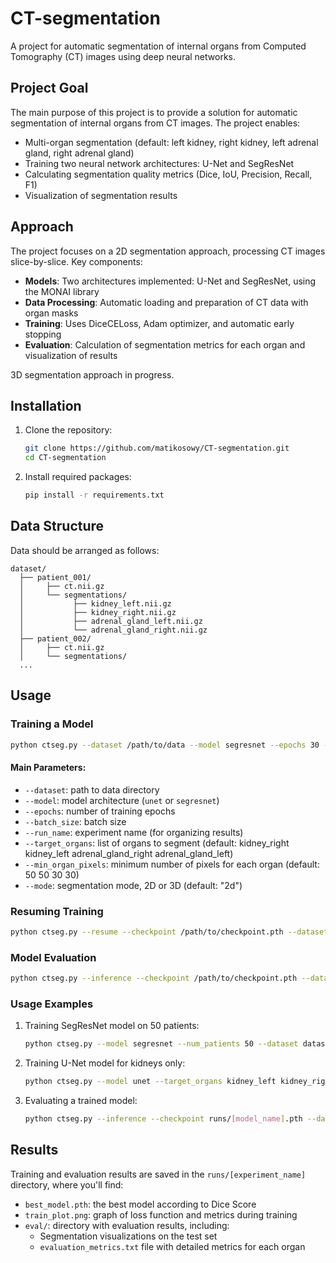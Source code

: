 # CT-segmentation

A project for automatic segmentation of internal organs from Computed Tomography (CT) images using deep neural networks.

## Project Goal

The main purpose of this project is to provide a solution for automatic segmentation of internal organs from CT images. The project enables:

- Multi-organ segmentation (default: left kidney, right kidney, left adrenal gland, right adrenal gland)
- Training two neural network architectures: U-Net and SegResNet
- Calculating segmentation quality metrics (Dice, IoU, Precision, Recall, F1)
- Visualization of segmentation results

## Approach

The project focuses on a 2D segmentation approach, processing CT images slice-by-slice. Key components:

- **Models**: Two architectures implemented: U-Net and SegResNet, using the MONAI library
- **Data Processing**: Automatic loading and preparation of CT data with organ masks
- **Training**: Uses DiceCELoss, Adam optimizer, and automatic early stopping
- **Evaluation**: Calculation of segmentation metrics for each organ and visualization of results

3D segmentation approach in progress.

## Installation

1. Clone the repository:
   ```bash
   git clone https://github.com/matikosowy/CT-segmentation.git
   cd CT-segmentation
   ```

2. Install required packages:
   ```bash
   pip install -r requirements.txt
   ```

## Data Structure

Data should be arranged as follows:

```
dataset/
  ├── patient_001/
  │     ├── ct.nii.gz
  │     └── segmentations/
  │           ├── kidney_left.nii.gz
  │           ├── kidney_right.nii.gz
  │           ├── adrenal_gland_left.nii.gz
  │           └── adrenal_gland_right.nii.gz
  ├── patient_002/
  │     ├── ct.nii.gz
  │     └── segmentations/
  ...
```

## Usage

### Training a Model

```bash
python ctseg.py --dataset /path/to/data --model segresnet --epochs 30 --batch_size 16 --run_name my_experiment
```

#### Main Parameters:

- `--dataset`: path to data directory
- `--model`: model architecture (`unet` or `segresnet`)
- `--epochs`: number of training epochs
- `--batch_size`: batch size
- `--run_name`: experiment name (for organizing results)
- `--target_organs`: list of organs to segment (default: kidney_right kidney_left adrenal_gland_right adrenal_gland_left)
- `--min_organ_pixels`: minimum number of pixels for each organ (default: 50 50 30 30)
- `--mode`: segmentation mode, 2D or 3D (default: "2d")

### Resuming Training

```bash
python ctseg.py --resume --checkpoint /path/to/checkpoint.pth --dataset /path/to/data --epochs 10
```

### Model Evaluation

```bash
python ctseg.py --inference --checkpoint /path/to/checkpoint.pth --dataset /path/to/data
```

### Usage Examples

1. Training SegResNet model on 50 patients:
   ```bash
   python ctseg.py --model segresnet --num_patients 50 --dataset dataset --run_name segresnet_50_patients
   ```

2. Training U-Net model for kidneys only:
   ```bash
   python ctseg.py --model unet --target_organs kidney_left kidney_right --min_organ_pixels 50 50 --dataset dataset
   ```

3. Evaluating a trained model:
   ```bash
   python ctseg.py --inference --checkpoint runs/[model_name].pth --dataset dataset
   ```

## Results

Training and evaluation results are saved in the `runs/[experiment_name]` directory, where you'll find:

- `best_model.pth`: the best model according to Dice Score
- `train_plot.png`: graph of loss function and metrics during training
- `eval/`: directory with evaluation results, including:
  - Segmentation visualizations on the test set
  - `evaluation_metrics.txt` file with detailed metrics for each organ

